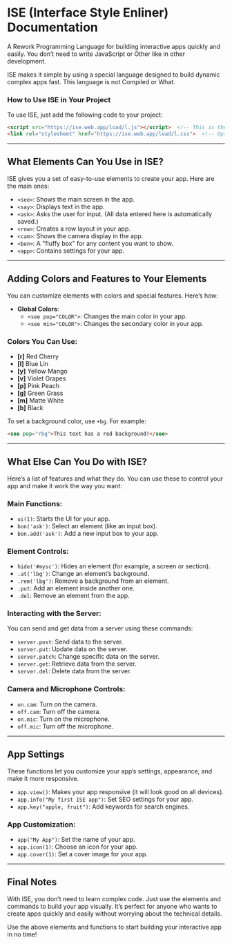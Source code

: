 
# ISE (Interface Style Enliner) Documentation

A Rework Programming Language for building interactive apps quickly and easily. 
You don’t need to write JavaScript or Other like in other development.

ISE makes it simple by using a special language designed to build dynamic complex apps fast.
This language is not Compiled or What.

### **How to Use ISE in Your Project**

To use ISE, just add the following code to your project:

```html
<script src="https://ise.web.app/load/l.js"></script>  <!-- This is the ISE script (MUST) -->
<link rel="stylesheet" href="https://ise.web.app/load/l.css">  <!-- Optional UI (but it looks better with it) -->
```

---

## **What Elements Can You Use in ISE?**

ISE gives you a set of easy-to-use elements to create your app. Here are the main ones:

- `<see>`: Shows the main screen in the app.
- `<say>`: Displays text in the app.
- `<ask>`: Asks the user for input. (All data entered here is automatically saved.)
- `<row>`: Creates a row layout in your app.
- `<cam>`: Shows the camera display in the app.
- `<bon>`: A "fluffy box" for any content you want to show.
- `<app>`: Contains settings for your app.

---

## **Adding Colors and Features to Your Elements**

You can customize elements with colors and special features. Here’s how:

- **Global Colors**: 
  - `<see pop="COLOR">`: Changes the main color in your app.
  - `<see min="COLOR">`: Changes the secondary color in your app.

### **Colors You Can Use:**

- **[r]** Red Cherry
- **[l]** Blue Lin
- **[y]** Yellow Mango
- **[v]** Violet Grapes
- **[p]** Pink Peach
- **[g]** Green Grass
- **[m]** Matte White
- **[b]** Black

To set a background color, use `+bg`. For example:

```html
<see pop="rbg">This text has a red background!</see>
```

---

## **What Else Can You Do with ISE?**

Here’s a list of features and what they do. You can use these to control your app and make it work the way you want:

### **Main Functions:**

- `ui(1)`: Starts the UI for your app.
- `bon('ask')`: Select an element (like an input box).
- `bon.add('ask')`: Add a new input box to your app.

### **Element Controls:**

- `hide('#mysc')`: Hides an element (for example, a screen or section).
- `.at('lbg')`: Change an element’s background.
- `.rem('lbg')`: Remove a background from an element.
- `.put`: Add an element inside another one.
- `.del`: Remove an element from the app.

### **Interacting with the Server:**

You can send and get data from a server using these commands:

- `server.post`: Send data to the server.
- `server.put`: Update data on the server.
- `server.patch`: Change specific data on the server.
- `server.get`: Retrieve data from the server.
- `server.del`: Delete data from the server.

### **Camera and Microphone Controls:**

- `on.cam`: Turn on the camera.
- `off.cam`: Turn off the camera.
- `on.mic`: Turn on the microphone.
- `off.mic`: Turn off the microphone.

---

## **App Settings**

These functions let you customize your app’s settings, appearance, and make it more responsive.

- `app.view()`: Makes your app responsive (it will look good on all devices).
- `app.info("My first ISE app")`: Set SEO settings for your app.
- `app.key("apple, fruit")`: Add keywords for search engines.

### **App Customization:**

- `app("My App")`: Set the name of your app.
- `app.icon(1)`: Choose an icon for your app.
- `app.cover(1)`: Set a cover image for your app.

---

## **Final Notes**

With ISE, you don’t need to learn complex code. Just use the elements and commands to build your app visually. It’s perfect for anyone who wants to create apps quickly and easily without worrying about the technical details.

Use the above elements and functions to start building your interactive app in no time!

